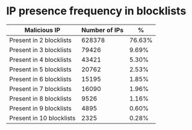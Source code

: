 # IP presence frequency in blocklists
| Malicious IP | Number of IPs | % |
|----|----|----|
| Present in 2 blocklists | 628378 | 76.63% |
| Present in 3 blocklists | 79426 | 9.69% |
| Present in 4 blocklists | 43421 | 5.30% |
| Present in 5 blocklists | 20762 | 2.53% |
| Present in 6 blocklists | 15195 | 1.85% |
| Present in 7 blocklists | 16090 | 1.96% |
| Present in 8 blocklists | 9526 | 1.16% |
| Present in 9 blocklists | 4895 | 0.60% |
| Present in 10 blocklists | 2325 | 0.28% |
